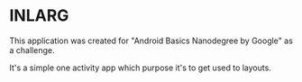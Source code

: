 # INLARG

This application was created for "Android Basics Nanodegree by Google" as a challenge.

It's a simple one activity app which purpose it's to get used to layouts.